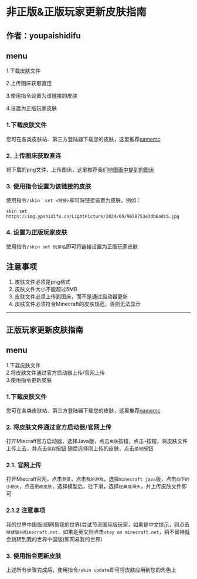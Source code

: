# 非正版&正版玩家更新皮肤指南
## 作者：youpaishidifu

## menu
1.下载皮肤文件

2.上传图床获取直连

3.使用指令设置为该链接的皮肤

4.设置为正版玩家皮肤

### 1.下载皮肤文件
您可在各类皮肤站、第三方登陆器下载您的皮肤，这里推荐[namemc](https://namemc.com/#
)

### 2. 上传图床获取直连
将下载的png文件，上传图床，这里推荐我们[地图画中提到的图床](map.md)

### 3. 使用指令设置为该链接的皮肤
使用指令`/skin  set <链接>`即可将链接设置为皮肤，例如：

`skin set https://img.ypshidifu.cn/LightPicture/2024/09/9658753e3db6adc5.jpg`


### 4. 设置为正版玩家皮肤
使用指令`/skin set 玩家名`即可将链接设置为正版玩家皮肤



## 注意事项
1. 皮肤文件必须是png格式
2. 皮肤文件大小不能超过5MB
3. 皮肤文件必须上传到图床，而不是通过启动器更新
4. 皮肤文件必须符合Minecraft的皮肤规范，否则无法显示

---
## 正版玩家更新皮肤指南

## menu
1.下载皮肤文件<br>
2.将皮肤文件通过官方启动器上传/官网上传<br>
3.使用指令更新皮肤

### 1.下载皮肤文件
您可在各类皮肤站、第三方登陆器下载您的皮肤，这里推荐[namemc](https://namemc.com/#
)

### 2. 将皮肤文件通过官方启动器/官网上传
打开Miecraft官方启动器，选择Java版，点击`皮肤`按钮，点击`+`按钮，将皮肤文件上传上去，并点击`保存`按钮
随后选择刚上传的皮肤，点击`使用`按钮
### 2.1. 官网上传
打开Miecraft官网，点击`登录`，点击`我的游戏`，选择`minecraft java`版，点击`向下的小箭头`，点击`更改皮肤`，选择模型后，往下滑，选择`经典或滑头`，并上传皮肤文件即可
### 2.1.2 注意事项
我的世界中国版(即网易我的世界)尝试节流国际版玩家，如果是中文提示，则点击`继续留在Minecraft.net`，如果是英文则点击`stay on minecraft.net`，稍不留神就会跳转到我的世界中国版(即网易我的世界)


### 3. 使用指令更新皮肤
上述所有步骤完成后，使用指令`/skin update`即可将皮肤应用到您的角色上

